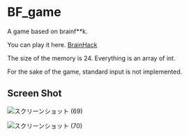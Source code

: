 # BF_game

A game based on brainf**k.

You can play it here.
[BrainHack](https://sk-uma.github.io/BrainHack_WebGL/)

The size of the memory is 24. Everything is an array of int.

For the sake of the game, standard input is not implemented.

## Screen Shot

![スクリーンショット (69)](https://user-images.githubusercontent.com/54760425/116885830-4720be00-ac63-11eb-8cef-e7f9cfeff08b.png)

![スクリーンショット (70)](https://user-images.githubusercontent.com/54760425/116885841-49831800-ac63-11eb-88a1-cdaa8d97274a.png)
